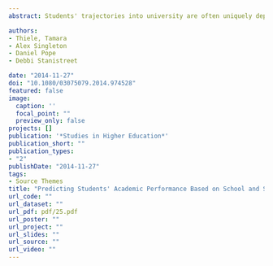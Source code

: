 ```yaml
---
abstract: Students' trajectories into university are often uniquely dependent on school qualifications though these alone are limited as predictors of academic potential. This study endorses this, examining associations between school grades, school type, school performance, socio-economic deprivation, neighbourhood participation, sex and academic achievement at a British university. Consistent with past research, large entry-level differences between students are generally narrowed by final year at university. Students from the most deprived areas performed less well than more affluent students. Asian and black students performed less well than white students. Female students performed better than their male counterparts. Contrasting with past research, though school performance was positively associated with entry grades, students from low-performing schools were more likely to achieve the highest degree classifications. Additionally, independent school students performed less well than comprehensive school students at final year despite entering with higher grades. These variations exemplify how patterns observed nationally may differ between universities.

authors:
- Thiele, Tamara
- Alex Singleton
- Daniel Pope
- Debbi Stanistreet

date: "2014-11-27"
doi: "10.1080/03075079.2014.974528"
featured: false
image:
  caption: ''
  focal_point: ""
  preview_only: false
projects: []
publication: '*Studies in Higher Education*'
publication_short: ""
publication_types:
- "2"
publishDate: "2014-11-27"
tags:
- Source Themes
title: "Predicting Students' Academic Performance Based on School and Socio-Demographic Characteristics"
url_code: ""
url_dataset: ""
url_pdf: pdf/25.pdf
url_poster: ""
url_project: ""
url_slides: ""
url_source: ""
url_video: ""
---
```



